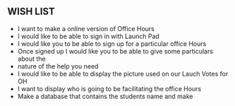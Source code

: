 ## WISH LIST
* I want to make a online version of Office Hours
* I would like to be able to sign in with Launch Pad
* I would like you to be able to sign up for a particular office Hours
* Once signed up I would like you to be able to give some particulars about the
* nature of the help you need
* I would like to be able to display the picture used on our Lauch Votes for OH
* I want to display who is going to be facilitating the office Hours
* Make a database that contains the students name and make
